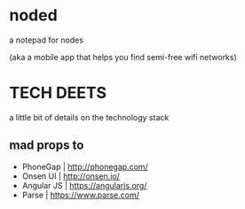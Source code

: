 noded
=====

a notepad for nodes

(aka a mobile app that helps you find semi-free wifi networks)


TECH DEETS
====

a little bit of details on the technology stack

## mad props to

 * PhoneGap | <http://phonegap.com/>
 * Onsen UI | <http://onsen.io/>
 * Angular JS | <https://angularjs.org/>
 * Parse | <https://www.parse.com/>
